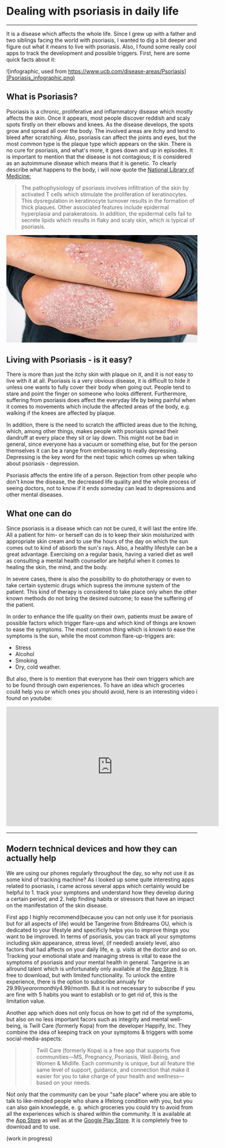 
# Dealing with psoriasis in daily life 
---

It is a disease which affects the whole life. Since I grew up with a father and two siblings facing the world with psoriasis, I wanted to dig a bit deeper and figure out what it means to live with psoriasis. Also, I found some really cool apps to track the development and possible triggers. First, here are some quick facts about it:

![infographic, used from https://www.ucb.com/disease-areas/Psoriasis](Psoriasis_infographic.png)

## What is Psoriasis?

Psoriasis is a chronic, proliferative and inflammatory disease which mostly affects the skin. Once it appears, most people 
discover reddish and scaly spots firstly on their elbows and knees. As the disease develops, the spots grow and spread all over the body. 
The involved areas are itchy and tend to bleed after scratching. Also, psoriasis can affect the joints and eyes, but the most
common type is the plaque type which appears on the skin. There is no cure for psoriasis, and what's more, it goes down and up in episodes.
It is important to mention that the disease is not contagious; it is considered as an autoimmune disease which means that it is genetic. To clearly describe what happens to the body, i will now quote the [National Library of Medicine:](https://www.ncbi.nlm.nih.gov/books/NBK448194/#article-27961.s2)

>The pathophysiology of psoriasis involves infiltration of the skin by activated T cells which stimulate the proliferation of keratinocytes. This dysregulation in keratinocyte turnover results in the formation of thick plaques. Other associated features include epidermal hyperplasia and parakeratosis. In addition, the epidermal cells fail to secrete lipids which results in flaky and scaly skin, which is typical of psoriasis.


![This is what it looks like](psoriasis-arms.jpeg)


## Living with Psoriasis - is it easy?

There is more than just the itchy skin with plaque on it, and it is not easy to live with it at all.
Psoriasis is a very obvious disease, it is difficult to hide it unless one wants to fully cover their body when going out.
People tend to stare and point the finger on someone who looks different. Furthermore, suffering from psoriasis does affect the
everyday life by being painful when it comes to movements which include the affected areas of the body, e.g. walking if the knees are
affected by plaque. 

In addition, there is the need to scratch the afflicted areas due to the itching, which, among other things, 
makes people with psoriasis spread their dandruff at every place they sit or lay down. This might not be bad in general, since everyone has 
a vacuum or something else, but for the person themselves it can be a range from emberassing to really depressing.
Depressing is the key word for the next topic which comes up when talking about psoriasis - depression.

Psoriasis affects the entire life of a person. Rejection from other people who don't know the disease, the decreased life quality
and the whole process of seeing doctors, not to know if it ends someday can lead to 
depressions and other mental diseases.

## What one can do

Since psoriasis is a disease which can not be cured, it will last the entire life. All a patient for him- or herself can do is to keep their skin moisturized 
with appropriate skin cream and to use the hours of the day on which the sun comes out to kind of absorb the sun's rays. Also, a healthy lifestyle can be a great advantage. Exercising on a regular basis, having a varied diet as well as consulting a mental health counsellor are helpful when it comes to healing the skin, the mind, and the body. 

In severe cases, there is also the possibility to do phototherapy or even to take certain systemic drugs which supress the immune system of the patient. This kind of therapy is considered to take place only when the other known methods do not bring the desired outcome; to ease the suffering of the patient. 

In order to enhance the life quality on their own, patients must be aware of possible factors which trigger flare-ups and which kind of things are known to ease the symptoms. The most common thing which is known to ease the symptoms is the sun, while the most common flare-up-triggers are:
+ Stress
+ Alcohol
+ Smoking
+ Dry, cold weather.

But also, there is to mention that everyone has their own triggers which are to be found through own experiences.
To have an idea which groceries could help you or which ones you should avoid, here is an interesting video i found on youtube: 


<iframe width="560" height="315" src="https://www.youtube.com/embed/8BJyCyEcJSg" title="YouTube video player" frameborder="0" allow="accelerometer; autoplay; clipboard-write; encrypted-media; gyroscope; picture-in-picture; web-share" allowfullscreen></iframe>

---
## Modern technical devices and how they can actually help

We are using our phones regularly throughout the day, so why not use it as some kind of tracking machine? As i looked up some quite interesting apps related to psoriasis, i came across several apps which certainly would be helpful to 1. track your symptoms and understand how they develop during a certain period; and 2. help finding habits or stressors that have an impact on the manifestation of the skin disease.

First app I highly recommend(because you can not only use it for psoriasis but for all aspects of life) would be Tangerine from Bitdreams OU, which is dedicated to your lifestyle and specificly helps you to improve things you want to be improved. In terms of psoriasis, you can track all your symptoms including skin appearance, stress level, (if needed) anxiety level, also factors that had affects on your daily life, e. g. visits at the doctor and so on. Tracking your emotional state and managing stress is vital to ease the symptoms of psoriasis and your mental health in general. Tangerine is an allround talent which is unfortunately only available at the [App Store](https://apps.apple.com/us/app/tangerine-self-care-goals/id1468882685). It is free to download, but with limited functionality. To unlock the entire experience, there is the option to subscribe annualy for 29.99$/year or monthly 4.99$/month. But it is not necessary to subscribe if you are fine with 5 habits you want to establish or to get rid of, this is the limitation value. 

Another app which does not only focus on how to get rid of the symptoms, but also on no less important facors such as integrity and mental well-being, is Twill Care (formerly Kopa) from the developer Happify, Inc. They combine the idea of keeping track on your symptoms & triggers with some social-media-aspects:

>> Twill Care (formerly Kopa) is a free app that supports five communities—MS, Pregnancy, Psoriasis, Well-Being, and Women & Midlife. Each community is unique, but all feature the same level of support, guidance, and connection that make it easier for you to take charge of your health and wellness—based on your needs.

Not only that the community can be your "safe place" where you are able to talk to like-minded people who share a lifelong condition with you, but you can also gain knowlegde, e. g. which groceries you could try to avoid from all the experiences which is shared within the community. 
It is available at the [App Store](https://apps.apple.com/us/app/twill-care-formerly-kopa/id1494286910) as well as at the [Google Play Store](https://play.google.com/store/apps/details?id=com.happify.community.psoriasis&hl=en&gl=US). It is completely free to download and to use. 

(work in progress)
